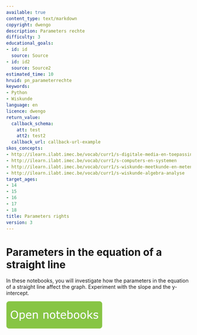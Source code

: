 ```yaml
---
available: true
content_type: text/markdown
copyright: dwengo
description: Parameters rechte
difficulty: 3
educational_goals:
- id: id
  source: Source
- id: id2
  source: Source2
estimated_time: 10
hruid: pn_parameterrechte
keywords:
- Python
- Wiskunde
language: en
licence: dwengo
return_value:
  callback_schema:
    att: test
    att2: test2
  callback_url: callback-url-example
skos_concepts:
- http://ilearn.ilabt.imec.be/vocab/curr1/s-digitale-media-en-toepassingen
- http://ilearn.ilabt.imec.be/vocab/curr1/s-computers-en-systemen
- http://ilearn.ilabt.imec.be/vocab/curr1/s-wiskunde-meetkunde-en-metend-rekenen
- http://ilearn.ilabt.imec.be/vocab/curr1/s-wiskunde-algebra-analyse
target_ages:
- 14
- 15
- 16
- 17
- 18
title: Parameters rights
version: 3
---
```

# Parameters in the equation of a straight line
In these notebooks, you will investigate how the parameters in the equation of a straight line affect the graph. Experiment with the slope and the y-intercept.

[![](embed/Knop.png "Button")](https://kiks.ilabt.imec.be/jupyterhub/?id=0404_en "Notebooks Parameters")